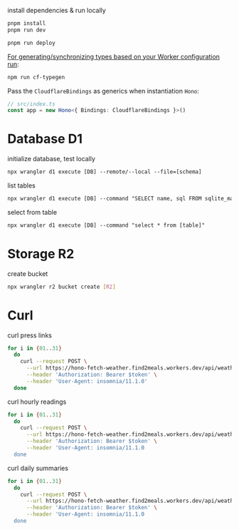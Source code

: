install dependencies & run locally
```txt
pnpm install
pnpm run dev
```

```txt
pnpm run deploy
```

[For generating/synchronizing types based on your Worker configuration run](https://developers.cloudflare.com/workers/wrangler/commands/#types):

```txt
npm run cf-typegen
```

Pass the `CloudflareBindings` as generics when instantiation `Hono`:

```ts
// src/index.ts
const app = new Hono<{ Bindings: CloudflareBindings }>()
```
# Database D1

initialize database, test locally
```txt
npx wrangler d1 execute [DB] --remote/--local --file=[schema]
```

list tables
```txt
npx wrangler d1 execute [DB] --command "SELECT name, sql FROM sqlite_master"
```

select from table
```txt
npx wrangler d1 execute [DB] --command "select * from [table]"
```

# Storage R2
create bucket
```bash
npx wrangler r2 bucket create [R2]
```

# Curl
curl press links
```bash
for i in {01..31}
  do
    curl --request POST \
      --url https://hono-fetch-weather.find2meals.workers.dev/api/weathers/press-links/2024/10/$i \
      --header 'Authorization: Bearer $token' \
      --header 'User-Agent: insomnia/11.1.0'
  done
```

curl hourly readings
```bash
for i in {01..31}
  do
    curl --request POST \
      --url https://hono-fetch-weather.find2meals.workers.dev/api/weathers/hourly-readings/2024/10/$i \
      --header 'Authorization: Bearer $token' \
      --header 'User-Agent: insomnia/11.1.0
  done
```

curl daily summaries
```bash
for i in {01..31}
  do
    curl --request POST \
      --url https://hono-fetch-weather.find2meals.workers.dev/api/weathers/daily-summaries/2024/10/$i \
      --header 'Authorization: Bearer $token' \
      --header 'User-Agent: insomnia/11.1.0
  done
```
